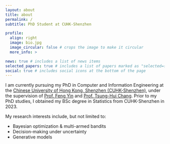 ```yaml
---
layout: about
title: about
permalink: /
subtitle: PhD Student at CUHK-Shenzhen

profile:
  align: right
  image: bio.jpg
  image_circular: false # crops the image to make it circular
  more_info: >

news: true # includes a list of news items
selected_papers: true # includes a list of papers marked as "selected={true}"
social: true # includes social icons at the bottom of the page
---
```

I am currently pursuing my PhD in Computer and Information Engineering at the [Chinese University of Hong Kong, Shenzhen (CUHK-Shenzhen)](https://cuhk.edu.cn/en/), under the supervision of [Prof. Feng Yin](https://sse.cuhk.edu.cn/en/faculty/yinfeng) and [Prof. Tsung-Hui Chang](https://sse.cuhk.edu.cn/en/faculty/tsunghuichang). Prior to my PhD studies, I obtained my BSc degree in Statistics from CUHK-Shenzhen in 2023.

My research interests include, but not limited to:
- Bayesian optimization & multi-armed bandits
- Decision-making under uncertainty
- Generative models